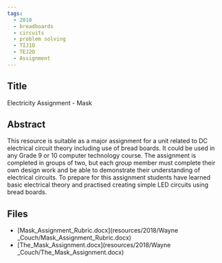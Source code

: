 ```yaml
---
tags:
  - 2018
  - breadboards
  - circuits
  - problem solving
  - TIJ1O
  - TEJ2O
  - Assignment
---
```

    
## Title

Electricity Assignment - Mask

## Abstract

This resource is suitable as a major assignment for a unit related to DC electrical circuit theory including use of bread boards.   It could be used in any Grade 9 or 10 computer technology course. 
The assignment is completed in groups of two, but each group member must complete their own design work and be able to demonstrate their understanding of electrical circuits.
To prepare for this assignment students have learned basic electrical theory and practised creating simple LED circuits using bread boards.


## Files

- [Mask_Assignment_Rubric.docx](resources/2018/Wayne	_Couch/Mask_Assignment_Rubric.docx)
- [The_Mask_Assignment.docx](resources/2018/Wayne	_Couch/The_Mask_Assignment.docx)
